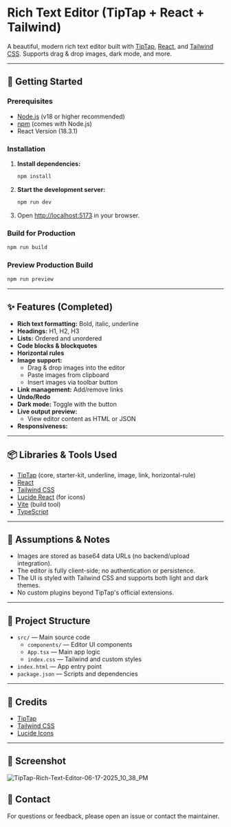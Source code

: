 # Rich Text Editor (TipTap + React + Tailwind)

A beautiful, modern rich text editor built with [TipTap](https://tiptap.dev/), [React](https://react.dev/), and [Tailwind CSS](https://tailwindcss.com/). Supports drag & drop images, dark mode, and more.

---

## 🚀 Getting Started

### Prerequisites

-   [Node.js](https://nodejs.org/) (v18 or higher recommended)
-   [npm](https://www.npmjs.com/) (comes with Node.js)
-   React Version (18.3.1)

### Installation

1. **Install dependencies:**
    ```bash
    npm install
    ```
2. **Start the development server:**
    ```bash
    npm run dev
    ```
3. Open [http://localhost:5173](http://localhost:5173) in your browser.

### Build for Production

```bash
npm run build
```

### Preview Production Build

```bash
npm run preview
```

---

## ✨ Features (Completed)

-   **Rich text formatting:** Bold, italic, underline
-   **Headings:** H1, H2, H3
-   **Lists:** Ordered and unordered
-   **Code blocks & blockquotes**
-   **Horizontal rules**
-   **Image support:**
    -   Drag & drop images into the editor
    -   Paste images from clipboard
    -   Insert images via toolbar button
-   **Link management:** Add/remove links
-   **Undo/Redo**
-   **Dark mode:** Toggle with the button
-   **Live output preview:**
    -   View editor content as HTML or JSON
-   **Responsiveness:**

---

## 📦 Libraries & Tools Used

-   [TipTap](https://tiptap.dev/) (core, starter-kit, underline, image, link, horizontal-rule)
-   [React](https://react.dev/)
-   [Tailwind CSS](https://tailwindcss.com/)
-   [Lucide React](https://lucide.dev/icons/) (for icons)
-   [Vite](https://vitejs.dev/) (build tool)
-   [TypeScript](https://www.typescriptlang.org/)

---

## 📝 Assumptions & Notes

-   Images are stored as base64 data URLs (no backend/upload integration).
-   The editor is fully client-side; no authentication or persistence.
-   The UI is styled with Tailwind CSS and supports both light and dark themes.
-   No custom plugins beyond TipTap's official extensions.

---

## 📂 Project Structure

-   `src/` — Main source code
    -   `components/` — Editor UI components
    -   `App.tsx` — Main app logic
    -   `index.css` — Tailwind and custom styles
-   `index.html` — App entry point
-   `package.json` — Scripts and dependencies

---

## 🙏 Credits

-   [TipTap](https://tiptap.dev/)
-   [Tailwind CSS](https://tailwindcss.com/)
-   [Lucide Icons](https://lucide.dev/)

---

## 🙏 Screenshot
![TipTap-Rich-Text-Editor-06-17-2025_10_38_PM](https://github.com/user-attachments/assets/da6adfe9-6217-4f82-88cd-0929ecd77cc5)

## 📧 Contact

For questions or feedback, please open an issue or contact the maintainer.
